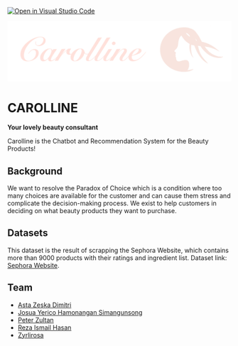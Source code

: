 [![Open in Visual Studio Code](https://classroom.github.com/assets/open-in-vscode-c66648af7eb3fe8bc4f294546bfd86ef473780cde1dea487d3c4ff354943c9ae.svg)](https://classroom.github.com/online_ide?assignment_repo_id=8979778&assignment_repo_type=AssignmentRepo)

![Logo](assets/logo.png)    
# CAROLLINE
**Your lovely beauty consultant**   
  
Carolline is the Chatbot and Recommendation System for the Beauty Products!  

## Background
We want to resolve the Paradox of Choice which is a condition where too many choices are available for the customer and can cause them stress and complicate the decision-making process. We exist to help customers in deciding on what beauty products they want to purchase.

## Datasets  
This dataset is the result of scrapping the Sephora Website, which contains more than 9000 products with their ratings and ingredient list. Dataset link: [Sephora Website](https://www.kaggle.com/datasets/raghadalharbi/all-products-available-on-sephora-website).  

## Team 
- [Asta Zeska Dimitri](https://www.linkedin.com/in/astadimitri/)
- [Josua Yerico Hamonangan Simangunsong](https://www.linkedin.com/in/allaboutjosuayerico/)
- [Peter Zultan](https://www.linkedin.com/in/peter-zultan-860536196/)
- [Reza Ismail Hasan](https://www.linkedin.com/in/reza-ismail-hasan-076504149/)
- [Zyrlirosa](https://www.linkedin.com/in/ocha-zyrlirosa/)

